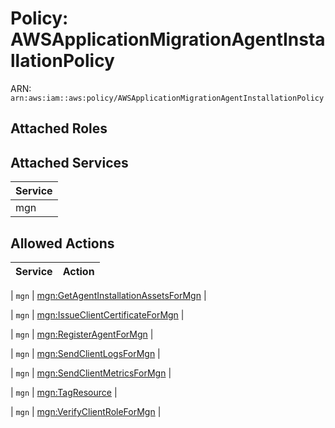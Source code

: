 # Policy: AWSApplicationMigrationAgentInstallationPolicy

ARN: `arn:aws:iam::aws:policy/AWSApplicationMigrationAgentInstallationPolicy`

## Attached Roles

## Attached Services

| Service |
|---------|
| mgn |

## Allowed Actions

| Service | Action |
|:-------:|--------|

| `mgn` | [mgn:GetAgentInstallationAssetsForMgn](../actions.md#mgn:getagentinstallationassetsformgn) |

| `mgn` | [mgn:IssueClientCertificateForMgn](../actions.md#mgn:issueclientcertificateformgn) |

| `mgn` | [mgn:RegisterAgentForMgn](../actions.md#mgn:registeragentformgn) |

| `mgn` | [mgn:SendClientLogsForMgn](../actions.md#mgn:sendclientlogsformgn) |

| `mgn` | [mgn:SendClientMetricsForMgn](../actions.md#mgn:sendclientmetricsformgn) |

| `mgn` | [mgn:TagResource](../actions.md#mgn:tagresource) |

| `mgn` | [mgn:VerifyClientRoleForMgn](../actions.md#mgn:verifyclientroleformgn) |
